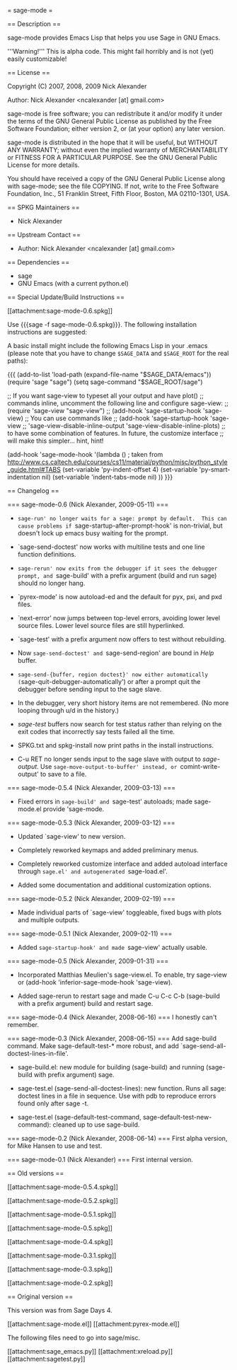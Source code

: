 = sage-mode =

== Description ==

sage-mode provides Emacs Lisp that helps you use Sage in GNU Emacs.

'''Warning!'''  This is alpha code.  This might fail horribly and is not (yet)
easily customizable!

== License ==

Copyright (C) 2007, 2008, 2009  Nick Alexander

Author: Nick Alexander <ncalexander [at] gmail.com>

sage-mode is free software; you can redistribute it and/or modify
it under the terms of the GNU General Public License as published by
the Free Software Foundation; either version 2, or (at your option)
any later version.

sage-mode is distributed in the hope that it will be useful,
but WITHOUT ANY WARRANTY; without even the implied warranty of
MERCHANTABILITY or FITNESS FOR A PARTICULAR PURPOSE.  See the
GNU General Public License for more details.

You should have received a copy of the GNU General Public License
along with sage-mode; see the file COPYING.  If not, write to the
Free Software Foundation, Inc., 51 Franklin Street, Fifth Floor,
Boston, MA 02110-1301, USA.

== SPKG Maintainers ==

 * Nick Alexander

== Upstream Contact ==

 * Author: Nick Alexander <ncalexander [at] gmail.com>

== Dependencies ==

 * sage
 * GNU Emacs (with a current python.el)

== Special Update/Build Instructions ==

[[attachment:sage-mode-0.6.spkg]]

Use {{{sage -f sage-mode-0.6.spkg}}}.  The following installation instructions are suggested:

A basic install might include the following Emacs Lisp in your .emacs (please note that you have to change `$SAGE_DATA` and `$SAGE_ROOT` for the real paths):

{{{
(add-to-list 'load-path (expand-file-name "$SAGE_DATA/emacs"))
(require 'sage "sage")
(setq sage-command "$SAGE_ROOT/sage")

;; If you want sage-view to typeset all your output and have plot()
;; commands inline, uncomment the following line and configure sage-view:
;; (require 'sage-view "sage-view")
;; (add-hook 'sage-startup-hook 'sage-view)
;; You can use commands like
;; (add-hook 'sage-startup-hook 'sage-view
;; 'sage-view-disable-inline-output 'sage-view-disable-inline-plots)
;; to have some combination of features.  In future, the customize interface
;; will make this simpler... hint, hint!

(add-hook 'sage-mode-hook
      '(lambda () ; taken from http://www.cs.caltech.edu/courses/cs11/material/python/misc/python_style_guide.html#TABS
	 (set-variable 'py-indent-offset 4)
	 (set-variable 'py-smart-indentation nil)
	 (set-variable 'indent-tabs-mode nil) ))
}}}

== Changelog ==

=== sage-mode-0.6 (Nick Alexander, 2009-05-11) ===
* `sage-run' no longer waits for a sage: prompt by default.  This can cause
problems if `sage-startup-after-prompt-hook' is non-trivial, but doesn't lock
up emacs busy waiting for the prompt.

* `sage-send-doctest' now works with multiline tests and one line function
definitions.

* `sage-rerun' now exits from the debugger if it sees the debugger prompt, and
`sage-build' with a prefix argument (build and run sage) should no longer hang.

* `pyrex-mode' is now autoload-ed and the default for pyx, pxi, and pxd files.

* `next-error' now jumps between top-level errors, avoiding lower level source
files.  Lower level source files are still hyperlinked.

* `sage-test' with a prefix argument now offers to test without rebuilding.

* Now `sage-send-doctest' and `sage-send-region' are bound in *Help* buffer.

* `sage-send-{buffer, region doctest}' now either automatically
(`sage-quit-debugger-automatically') or after a prompt quit the debugger
before sending input to the sage slave.

* In the debugger, very short history items are not remembered.  (No more
looping through u/d in the history.)

* *sage-test* buffers now search for test status rather than relying on the
exit codes that incorrectly say tests failed all the time.

* SPKG.txt and spkg-install now print paths in the install instructions.

* C-u RET no longer sends input to the sage slave with output to
*sage-output*.  Use `sage-move-output-to-buffer' instead, or
`comint-write-output' to save to a file.

=== sage-mode-0.5.4 (Nick Alexander, 2009-03-13) ===
* Fixed errors in `sage-build' and `sage-test' autoloads; made sage-mode.el
provide 'sage-mode.

=== sage-mode-0.5.3 (Nick Alexander, 2009-03-12) ===
* Updated `sage-view' to new version.

* Completely reworked keymaps and added preliminary menus.

* Completely reworked customize interface and added autoload interface
through `sage.el' and autogenerated `sage-load.el'.

* Added some documentation and additional customization options.

=== sage-mode-0.5.2 (Nick Alexander, 2009-02-19) ===
* Made individual parts of `sage-view' toggleable, fixed bugs with plots and
multiple outputs.

=== sage-mode-0.5.1 (Nick Alexander, 2009-02-11) ===
* Added `sage-startup-hook' and made `sage-view' actually usable.

=== sage-mode-0.5 (Nick Alexander, 2009-01-31) ===
* Incorporated Matthias Meulien's sage-view.el.  To enable, try sage-view or
  (add-hook 'inferior-sage-mode-hook 'sage-view).

* Added sage-rerun to restart sage and made C-u C-c C-b (sage-build with a
  prefix argument) build and restart sage.

=== sage-mode-0.4 (Nick Alexander, 2008-06-16) ===
I honestly can't remember.

=== sage-mode-0.3 (Nick Alexander, 2008-06-15) ===
Add sage-build command. Make sage-default-test-* more robust, and add
`sage-send-all-doctest-lines-in-file'.

* sage-build.el: new module for building (sage-build) and running
(sage-build with prefix argument) sage.

* sage-test.el (sage-send-all-doctest-lines): new function. Runs all
sage: doctest lines in a file in sequence. Use with pdb to reproduce
errors found only after sage -t.

* sage-test.el (sage-default-test-command,
sage-default-test-new-command): cleaned up to use sage-build.

=== sage-mode-0.2 (Nick Alexander, 2008-06-14) ===
First alpha version, for Mike Hansen to use and test.

=== sage-mode-0.1 (Nick Alexander) ===
First internal version.

== Old versions ==

[[attachment:sage-mode-0.5.4.spkg]]

[[attachment:sage-mode-0.5.2.spkg]]

[[attachment:sage-mode-0.5.1.spkg]]

[[attachment:sage-mode-0.5.spkg]]

[[attachment:sage-mode-0.4.spkg]]

[[attachment:sage-mode-0.3.1.spkg]]

[[attachment:sage-mode-0.3.spkg]]

[[attachment:sage-mode-0.2.spkg]]

== Original version ==

This version was from Sage Days 4.

[[attachment:sage-mode.el]]
[[attachment:pyrex-mode.el]]

The following files need to go into sage/misc.

[[attachment:sage_emacs.py]]
[[attachment:xreload.py]]
[[attachment:sagetest.py]]
